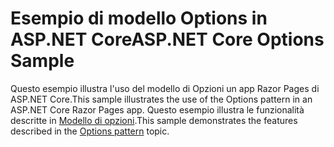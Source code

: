 # <a name="aspnet-core-options-sample"></a><span data-ttu-id="dc434-101">Esempio di modello Options in ASP.NET Core</span><span class="sxs-lookup"><span data-stu-id="dc434-101">ASP.NET Core Options Sample</span></span>

<span data-ttu-id="dc434-102">Questo esempio illustra l'uso del modello di Opzioni un app Razor Pages di ASP.NET Core.</span><span class="sxs-lookup"><span data-stu-id="dc434-102">This sample illustrates the use of the Options pattern in an ASP.NET Core Razor Pages app.</span></span> <span data-ttu-id="dc434-103">Questo esempio illustra le funzionalità descritte in [Modello di opzioni](https://docs.microsoft.com/aspnet/core/fundamentals/configuration/options).</span><span class="sxs-lookup"><span data-stu-id="dc434-103">This sample demonstrates the features described in the [Options pattern](https://docs.microsoft.com/aspnet/core/fundamentals/configuration/options) topic.</span></span>
